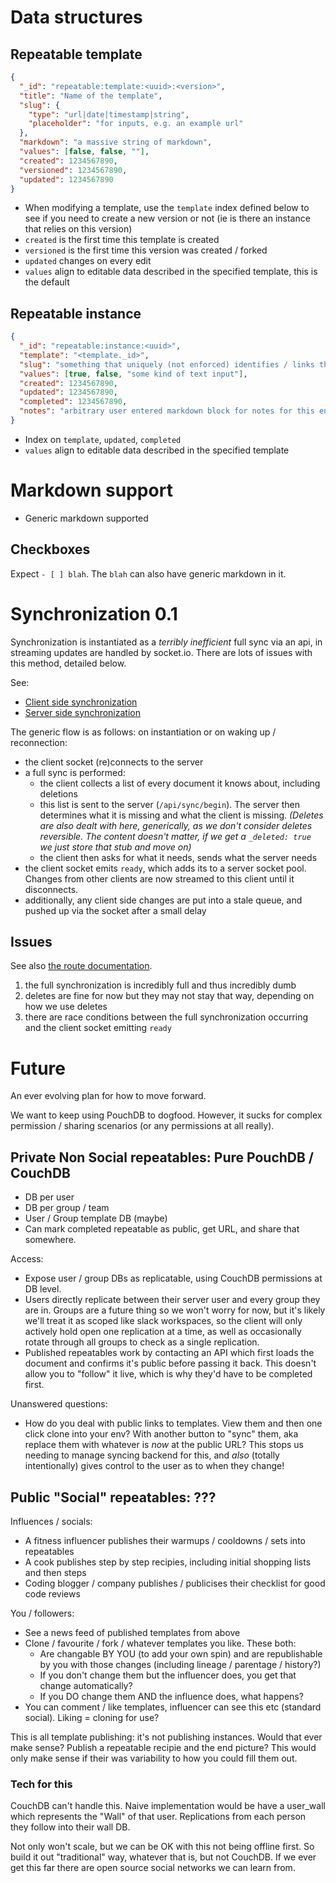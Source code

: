 # Data structures

## Repeatable template

```json
{
  "_id": "repeatable:template:<uuid>:<version>",
  "title": "Name of the template",
  "slug": {
    "type": "url|date|timestamp|string",
    "placeholder": "for inputs, e.g. an example url"
  },
  "markdown": "a massive string of markdown",
  "values": [false, false, ""],
  "created": 1234567890,
  "versioned": 1234567890,
  "updated": 1234567890
}
```

- When modifying a template, use the `template` index defined below to see if you need to create a new version or not (ie is there an instance that relies on this version)
- `created` is the first time this template is created
- `versioned` is the first time this version was created / forked
- `updated` changes on every edit
- `values` align to editable data described in the specified template, this is the default

## Repeatable instance

```json
{
  "_id": "repeatable:instance:<uuid>",
  "template": "<template._id>",
  "slug": "something that uniquely (not enforced) identifies / links this repeatable, e.g. a date, or a URL of a build this checklist is for",
  "values": [true, false, "some kind of text input"],
  "created": 1234567890,
  "updated": 1234567890,
  "completed": 1234567890,
  "notes": "arbitrary user entered markdown block for notes for this entry"
}
```

- Index on `template`, `updated`, `completed`
- `values` align to editable data described in the specified template

# Markdown support

- Generic markdown supported

## Checkboxes

Expect `- [ ] blah`. The `blah` can also have generic markdown in it.

# Synchronization 0.1

Synchronization is instantiated as a _terribly inefficient_ full sync via an api, in streaming updates are handled by socket.io. There are lots of issues with this method, detailed below.

See:

- [Client side synchronization](./src/client/components/Sync.tsx)
- [Server side synchronization](./src/server/sync)

The generic flow is as follows: on instantiation or on waking up / reconnection:

- the client socket (re)connects to the server
- a full sync is performed:
  - the client collects a list of every document it knows about, including deletions
  - this list is sent to the server (`/api/sync/begin`). The server then determines what it is missing and what the client is missing.
    _(Deletes are also dealt with here, generically, as we don't consider deletes reversible. The content doesn't matter, if we get a `_deleted: true` we just store that stub and move on)_
  - the client then asks for what it needs, sends what the server needs
- the client socket emits `ready`, which adds its to a server socket pool. Changes from other clients are now streamed to this client until it disconnects.
- additionally, any client side changes are put into a stale queue, and pushed up via the socket after a small delay

## Issues

See also [the route documentation](./src/server/sync/routes.ts).

1. the full synchronization is incredibly full and thus incredibly dumb
2. deletes are fine for now but they may not stay that way, depending on how we use deletes
3. there are race conditions between the full synchronization occurring and the client socket emitting `ready`

# Future

An ever evolving plan for how to move forward.

We want to keep using PouchDB to dogfood. However, it sucks for complex permission / sharing scenarios (or any permissions at all really).

## Private Non Social repeatables: Pure PouchDB / CouchDB

- DB per user
- DB per group / team
- User / Group template DB (maybe)
- Can mark completed repeatable as public, get URL, and share that somewhere.

Access:

- Expose user / group DBs as replicatable, using CouchDB permissions at DB level.
- Users directly replicate between their server user and every group they are in. Groups are a future thing so we won't worry for now, but it's likely we'll treat it as scoped like slack workspaces, so the client will only actively hold open one replication at a time, as well as occasionally rotate through all groups to check as a single replication.
- Published repeatables work by contacting an API which first loads the document and confirms it's public before passing it back. This doesn't allow you to "follow" it live, which is why they'd have to be completed first.

Unanswered questions:

- How do you deal with public links to templates. View them and then one click clone into your env? With another button to "sync" them, aka replace them with whatever is _now_ at the public URL? This stops us needing to manage syncing backend for this, and _also_ (totally intentionally) gives control to the user as to when they change!

## Public "Social" repeatables: ???

Influences / socials:

- A fitness influencer publishes their warmups / cooldowns / sets into repeatables
- A cook publishes step by step recipies, including initial shopping lists and then steps
- Coding blogger / company publishes / publicises their checklist for good code reviews

You / followers:

- See a news feed of published templates from above
- Clone / favourite / fork / whatever templates you like. These both:
  - Are changable BY YOU (to add your own spin) and are republishable by you with those changes (including lineage / parentage / history?)
  - If you don't change them but the influencer does, you get that change automatically?
  - If you DO change them AND the influence does, what happens?
- You can comment / like templates, influencer can see this etc (standard social). Liking = cloning for use?

This is all template publishing: it's not publishing instances. Would that ever make sense? Publish a repeatable recipie and the end picture? This would only make sense if their was variability to how you could fill them out.

### Tech for this

CouchDB can't handle this. Naive implementation would be have a user_wall which represents the "Wall" of that user. Replications from each person they follow into their wall DB.

Not only won't scale, but we can be OK with this not being offline first. So build it out "traditional" way, whatever that is, but not CouchDB. If we ever get this far there are open source social networks we can learn from.
